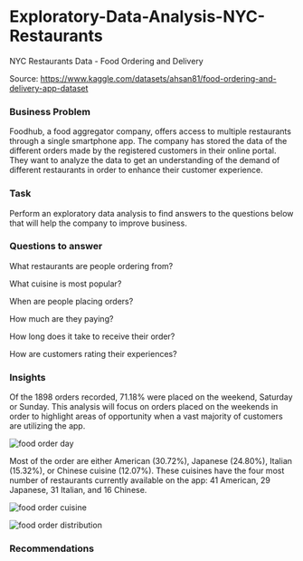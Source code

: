 # Exploratory-Data-Analysis-NYC-Restaurants

NYC Restaurants Data - Food Ordering and Delivery

Source: https://www.kaggle.com/datasets/ahsan81/food-ordering-and-delivery-app-dataset

### Business Problem 

Foodhub, a food aggregator company, offers access to multiple restaurants through a single smartphone app. The company has stored the data of the different orders made by the registered customers in their online portal. They want to analyze the data to get an understanding of the demand of different restaurants in order to enhance their customer experience. 


### Task

Perform an exploratory data analysis to find answers to the questions below that will help the company to improve business.


### Questions to answer

What restaurants are people ordering from?

What cuisine is most popular?

When are people placing orders?

How much are they paying?

How long does it take to receive their order?

How are customers rating their experiences?


### Insights

Of the 1898 orders recorded, 71.18% were placed on the weekend, Saturday or Sunday. This analysis will focus on orders placed on the weekends in order to highlight areas of opportunity when a vast majority of customers are utilizing the app. 

![food order day](https://user-images.githubusercontent.com/108645447/214140305-cb7f48e8-f87a-4d3b-9e38-d967231a5367.jpg)

Most of the order are either American (30.72%), Japanese (24.80%), Italian (15.32%), or Chinese cuisine (12.07%). These cuisines have the four most number of restaurants currently available on the app: 41 American, 29 Japanese, 31 Italian, and 16 Chinese. 

![food order cuisine](https://user-images.githubusercontent.com/108645447/214140345-0107fde7-da89-49e2-8dc5-3c20a2ebf484.jpg)

![food order distribution](https://user-images.githubusercontent.com/108645447/214140366-4437035c-0256-49a8-8563-4cc83242b0e2.jpg)




### Recommendations
